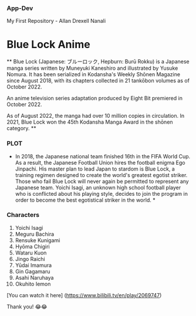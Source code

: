 ### App-Dev
My First Repository - Allan Drexell Nanali
# Blue Lock Anime

** Blue Lock (Japanese: ブルーロック, Hepburn: Burū Rokku) is a Japanese manga series written by Muneyuki Kaneshiro and illustrated by Yusuke Nomura. It has been serialized in Kodansha's Weekly Shōnen Magazine since August 2018, with its chapters collected in 21 tankōbon volumes as of October 2022.

An anime television series adaptation produced by Eight Bit premiered in October 2022.

As of August 2022, the manga had over 10 million copies in circulation. In 2021, Blue Lock won the 45th Kodansha Manga Award in the shōnen category. **

### PLOT
* In 2018, the Japanese national team finished 16th in the FIFA World Cup. As a result, the Japanese Football Union hires the football enigma Ego Jinpachi. His master plan to lead Japan to stardom is Blue Lock, a training regimen designed to create the world's greatest egotist striker. Those who fail Blue Lock will never again be permitted to represent any Japanese team. Yoichi Isagi, an unknown high school football player who is conflicted about his playing style, decides to join the program in order to become the best egotistical striker in the world. *

### Characters 
1. Yoichi Isagi
2. Meguru Bachira
3. Rensuke Kunigami
4. Hyōma Chigiri
5. Wataru Kuon
6. Jingo Raichi
7. Yūdai Imamura
8. Gin Gagamaru
9. Asahi Naruhaya
10. Okuhito Iemon

[You can watch it here] (https://www.bilibili.tv/en/play/2069747)

Thank you! 😂😂
